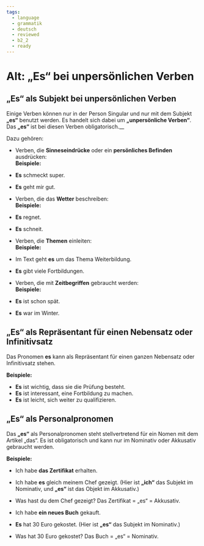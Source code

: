 ```yaml
---
tags:
  - language
  - grammatik
  - deutsch
  - reviewed
  - b2_2
  - ready
---
```


# Alt: „Es“ bei unpersönlichen Verben

## „Es“ als Subjekt bei unpersönlichen Verben

Einige Verben können nur in der Person Singular und nur mit dem Subjekt __„es“__ benutzt werden. Es handelt sich dabei um __„unpersönliche Verben“__. Das __„es“__ ist bei diesen Verben obligatorisch.__
  
Dazu gehören:

- Verben, die __Sinneseindrücke__ oder ein __persönliches Befinden__ ausdrücken:  
  __Beispiele:__  
- __Es__ schmeckt super.  
- __Es__ geht mir gut.

- Verben, die das __Wetter__ beschreiben:  
  __Beispiele:__  
- __Es__ regnet.  
- __Es__ schneit.

- Verben, die __Themen__ einleiten:  
  __Beispiele:__  
- Im Text geht __es__ um das Thema Weiterbildung.  
- __Es__ gibt viele Fortbildungen.

- Verben, die mit __Zeitbegriffen__ gebraucht werden:  
  __Beispiele:__  
- __Es__ ist schon spät.  
- __Es__ war im Winter.

## „Es“ als Repräsentant für einen Nebensatz oder Infinitivsatz

Das Pronomen __es__ kann als Repräsentant für einen ganzen Nebensatz oder Infinitivsatz stehen.  
  
__Beispiele:__  

- __Es__ ist wichtig, dass sie die Prüfung besteht.  
- __Es__ ist interessant, eine Fortbildung zu machen.  
- __Es__ ist leicht, sich weiter zu qualifizieren.

## „Es“ als Personalpronomen

Das __„es“__ als Personalpronomen steht stellvertretend für ein Nomen mit dem Artikel „das“. Es ist obligatorisch und kann nur im Nominativ oder Akkusativ gebraucht werden.  
  
__Beispiele:__

- Ich habe __das Zertifikat__ erhalten.  
- Ich habe __es__ gleich meinem Chef gezeigt. (Hier ist __„ich“__ das Subjekt im Nominativ, und __„es“__ ist das Objekt im Akkusativ.)  
- Was hast du dem Chef gezeigt? Das Zertifikat = „es“ = Akkusativ.

- Ich habe __ein neues Buch__ gekauft.  
- __Es__ hat 30 Euro gekostet. (Hier ist __„es“__ das Subjekt im Nominativ.)  
- Was hat 30 Euro gekostet? Das Buch = „es“ = Nominativ.
